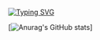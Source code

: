 <a href="https://git.io/typing-svg"><img src="https://readme-typing-svg.herokuapp.com?font=Fira+Code&size=30&duration=1500&pause=1000&color=FF8080&center=true&width=435&lines=Katchowski" alt="Typing SVG" /></a>

[![Anurag's GitHub stats](https://github-readme-stats.vercel.app/api?username=Katchowski&show_icons=true&theme=dark)]
